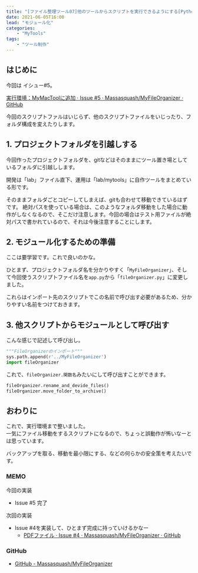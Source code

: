 ```yaml
---
title: "[ファイル整理ツール07]他のツールからスクリプトを実行できるようにする[Python]"
date: 2021-06-05T16:00
lead: "モジュール化"
categories: 
    - "MyTools"
tags: 
    - "ツール制作"
---
```


## はじめに
今回は イシュー#5。

[実行環境：MyMacToolに追加 · Issue #5 · Massasquash/MyFileOrganizer · GitHub](https://github.com/Massasquash/MyFileOrganizer/issues/5)

今回のスクリプトファルはいじらず、他のスクリプトファイルをいじったり、フォルダ構成を変えたりします。


## 1. プロジェクトフォルダを引越しする
今回作ったプロジェクトフォルダを、gitなどはそのままにツール置き場としているフォルダに引越しします。

開発は「lab」ファイル直下、運用は「lab/mytools」に自作ツールをまとめている形です。

そのままフォルダごとコピーしてしまえば、gitも合わせて移動できているはずです。
絶対パスを使っている場合は、このようなフォルダ移動をした場合に動作がしなくなるので、そこだけ注意します。今回の場合はテスト用ファイルが絶対パスで書かれているので、それは今後注意することにします。


## 2. モジュール化するための準備
ここは要学習です。これで良いのかな。  

ひとまず、プロジェクトフォルダ名を分かりやすく「`MyFileOrganizer`」、そして今回使うスクリプトファイル名を`app.py`から「`fileOrganizer.py`」に変更しました。

これらはインポート先のスクリプトでこの名前で呼び出す必要があるため、分かりやすい名前をつけておきます。


## 3. 他スクリプトからモジュールとして呼び出す
こんな感じで記述して呼び出し。

```python
"""FileOrganizerのインポート"""
sys.path.append(r'../MyFileOrganizer')
import fileOrganizer
```

これで、`fileOrganizer.関数名`みたいにして呼び出すことができます。
```python
fileOrganizer.rename_and_devide_files()
fileOrganizer.move_folder_to_archive()
```

## おわりに
これで、実行環境まで整いました。  
一気にファイル移動をするスクリプトになるので、ちょっと誤動作が怖いなーとは思っています。  

バックアップを取る、移動を最小限にする、などの何らかの安全策を考えたいです。  


### MEMO
今回の実装  
- Issue #5 完了

次回の実装
- Issue #4を実装して、ひとまず完成に持っていけるかなー
  - [PDFファイル · Issue #4 · Massasquash/MyFileOrganizer · GitHub](https://github.com/Massasquash/MyFileOrganizer/issues/4)
　
### GitHub
- [GitHub - Massasquash/MyFileOrganizer](https://github.com/Massasquash/MyFileOrganizer)
